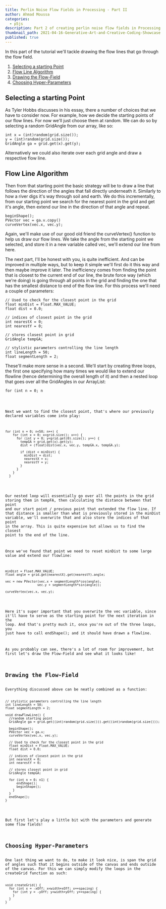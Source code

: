 ```yaml
---
title: Perlin Noise Flow Fields in Processing - Part II
author: Ahmad Moussa
categories:
  - p5js
description: Part 2 of creating perlin noise flow fields in Processing.
thumbnail_path: 2021-04-16-Generative-Art-and-Creative-Coding-Showcase.png
published: true
---
```


In this part of the tutorial we'll tackle drawing the flow lines that go through the flow field.

1. <a href='#start'>Selecting a starting Point</a>
2. <a href='#algo'>Flow Line Algorithm</a>
3. <a href='#draw'>Drawing the Flow-Field</a>
4. <a href='#hp'>Choosing Hyper-Parameters</a>

<h2><a name='start'>Selecting a starting Point</a></h2>
As Tyler Hobbs discusses in his essay, there a number of choices that we have to consider now. For example, how we decide the starting points of our flow lines. For now we'll just choose them at random. We can do so by selecting a random GridAngle from our array, like so:

<pre><code>int x = (int)random(grid.size());
y = (int)random(grid.size());
GridAngle ga = grid.get(x).get(y);
</code></pre>

Alternatively we could also iterate over each grid angle and draw a respective flow line.

<h2><a name='algo'>Flow Line Algorithm</a></h2>

Then from that starting point the basic strategy will be to draw a line that follows the direction of the angles that fall directly underneath it. Similarly to how a river digs it's way through soil and earth. We do this incrementally, from our starting point we search for the nearest point in the grid and get it's angle, then extend our line in the direction of that angle and repeat.

<pre><code>beginShape();
PVector vec = ga.v.copy()
curveVertex(vec.x, vec.y);
</code></pre>

Again, we'll make use of our good old friend the curveVertex() function to help us draw our flow lines. We take the angle from the starting point we selected, and store it in a new variable called vec, we'll extend our line from here.

The next part, I'll be honest with you, is quite inefficient. And can be improved in multiple ways, but to keep it simple we'll first do it this way and then maybe improve it later. The inefficiency comes from finding the point that is closest to the current end of our line, the brute force way (which we're doing) is going through all points in the grid and finding the one that has the smallest distance to end of the flow line. For this process we'll need a couple of parameters:

<pre><code>// Used to check for the closest point in the grid
float minDist = Float.MAX_VALUE;
float dist = 0.0;

// indices of closest point in the grid
int nearestX = 0;
int nearestY = 0;

// stores closest point in grid
GridAngle tempGA;

// stylistic parameters controlling the line length
int lineLength = 50;
float segmentLength = 2;
</code></pre>

These'll make more sense in a second. We'll start by creating three loops, the first one specifying how many times we would like to extend our flowline (hence determining the overall length of it) and then a nested loop that goes over all the GridAngles in our ArrayList:

<pre><code>for (int n = 0; n<lineLength; n++) {
   for (int x = 0; x&lt;grid.size(); x++) {
     for (int y = 0; y&lt;grid.get(0).size(); y++) {
     }
   }
 }
</code></pre>

Next we want to find the closest point, that's where our previously declared variables come into play:

<pre><code>for (int n = 0; n<50; n++) {
    for (int x = 0; x&lt;grid.size(); x++) {
      for (int y = 0; y&lt;grid.get(0).size(); y++) {
        tempGA = grid.get(x).get(y);
        dist = (float)dist(vec.x, vec.y, tempGA.x, tempGA.y);

        if (dist &lt; minDist) {
          minDist = dist;
          nearestX = x;
          nearestY = y;
        }
      }
    }
  }
</code></pre>

Our nested loop will essentially go over all the points in the grid storing them in tempFA, then calculating the distance between that point and our start point / previous point that extended the flow line. If that distance is smaller than what is previously stored in the minDist variable, we'll overwrite that and also store the indices of that point in the array. This is quite expensive but allows us to find the closest point to the end of the line.

Once we've found that point we need to reset minDist to some large value and extend our flowline:
<pre><code>minDist = Float.MAX_VALUE;
float angle = grid.get(nearestX).get(nearestY).angle;

vec = new PVector(vec.x + segmentLength*cos(angle),
                 vec.y + segmentLength*sin(angle));

curveVertex(vec.x, vec.y);
</code></pre>

Here it's super important that you overwrite the vec variable, since it'll have to serve as the starting point for the next iteration in the loop. And that's pretty much it, once you're out of the three loops, you just have to call endShape(); and it should have drawn a flowline. 

As you probably can see, there's a lot of room for improvement, but first let's draw the Flow-Field and see what it looks like!

<h2><a name='hp'>Drawing the Flow-Field</a></h2>
Everything discussed above can be neatly combined as a function:

<pre><code>// stylistic parameters controlling the line length
int lineLength = 50;
float segmentLength = 2;

void drawFlowLine() {
  //random starting point
  GridAngle ga = grid.get((int)random(grid.size())).get((int)random(grid.size()));
  
  beginShape();
  PVector vec = ga.v;
  curveVertex(vec.x, vec.y);

  // Used to check for the closest point in the grid
  float minDist = Float.MAX_VALUE;
  float dist = 0.0;

  // indices of closest point in the grid
  int nearestX = 0;
  int nearestY = 0;

  // stores closest point in grid
  GridAngle tempGA;

  for (int n = 0; n<lineLength; n++) {
    for (int x = 0; x&lt;grid.size(); x++) {
      for (int y = 0; y&lt;grid.get(0).size(); y++) {
        tempGA = grid.get(x).get(y);
        dist = (float)dist(vec.x, vec.y, tempGA.x, tempGA.y);

        if (dist&lt;minDist) {
          minDist = dist;
          nearestX = x;
          nearestY = y;
        }
      }
    }

    minDist = Float.MAX_VALUE;
    float angle = grid.get(nearestX).get(nearestY).angle;

    vec = new PVector(vec.x + segmentLength*cos(angle),
                      vec.y + segmentLength*sin(angle));
    curveVertex(vec.x, vec.y);

    if ((float)random(1.0)>1) {
      endShape();
      beginShape();
    }
  }
  endShape();
}
</code></pre>

But first let's play a little bit with the parameters and generate some flow fields!
<h2><a name='hp'>Choosing Hyper-Parameters</a></h2>
One last thing we want to do, to make it look nice, is span the grid of angles such that it begins outside of the canvas and ends outside of the canvas. For this we can simply modify the loops in the createGrid function as such:

<pre><code>void createGrid() {
  for (int x = -xOff; x&lt;width+xOff; x+=spacing) {
    for (int y = -yOff; y&lt;width+yOff; y+=spacing) {
    }
  }
}
</code></pre>






